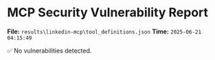 # MCP Security Vulnerability Report
**File:** `results\linkedin-mcp\tool_definitions.json`
**Time:** `2025-06-21 04:15:49`

✅ No vulnerabilities detected.